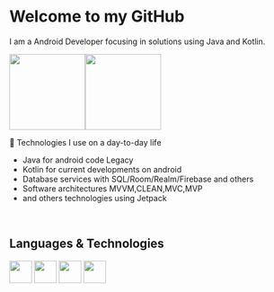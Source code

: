 <h1> Welcome to my GitHub </h1>

I am a Android Developer focusing in solutions using Java and Kotlin.


<div>
    <img height="135em" src="https://github-readme-stats-ten-gilt.vercel.app/api?username=devgustavopavao&show_icons=true&theme=dracula&count_private=false"><img height="135em" src="https://github-readme-stats-ten-gilt.vercel.app/api/top-langs/?username=devgustavopavao&layout=compact&theme=dracula">
</div>

🧰 Technologies I use on a day-to-day life
  <ul>
      <li>Java for android code Legacy</li>
      <li>Kotlin for current developments on android</li>
      <li>Database services with SQL/Room/Realm/Firebase and others</li>
      <li>Software architectures MVVM,CLEAN,MVC,MVP</li>
    <li>and others technologies using Jetpack</li>
      
  </ul>
  <br/>
  
  <h2> Languages & Technologies </h2>
  <div>
    <img height='40em' src='https://cdn.worldvectorlogo.com/logos/java.svg'>
     <img height='40em' src='https://cdn.worldvectorlogo.com/logos/kotlin-1.svg'>
    <img height='40em' src='https://cdn.worldvectorlogo.com/logos/firebase-1.svg'>
    <img height='40em' src='https://cdn.worldvectorlogo.com/logos/android.svg'> 
 
     
  </div>


 
